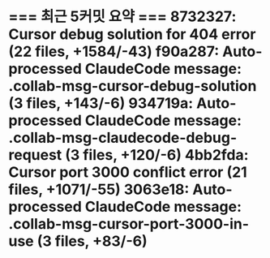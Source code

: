 === 최근 5커밋 요약 ===
8732327: Cursor debug solution for 404 error (22 files, +1584/-43)
f90a287: Auto-processed ClaudeCode message: .collab-msg-cursor-debug-solution (3 files, +143/-6)
934719a: Auto-processed ClaudeCode message: .collab-msg-claudecode-debug-request (3 files, +120/-6)
4bb2fda: Cursor port 3000 conflict error (21 files, +1071/-55)
3063e18: Auto-processed ClaudeCode message: .collab-msg-cursor-port-3000-in-use (3 files, +83/-6)
=======================
